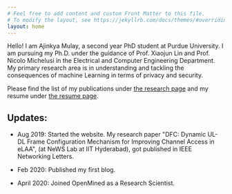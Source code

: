 ```yaml
---
# Feel free to add content and custom Front Matter to this file.
# To modify the layout, see https://jekyllrb.com/docs/themes/#overriding-theme-defaults
layout: home
---
```


Hello! I am Ajinkya Mulay, a second year PhD student at Purdue University. I am pursuing my Ph.D. under the guidance of Prof. Xiaojun Lin and Prof. Nicolo Michelusi in the Electrical and Computer Engineering Department. My primary research area is in understanding and tackling the consequences of machine Learning in terms of privacy and security.

Please find the list of my publications under [the research page](/research/) and my resume under [the resume page](/resume/).

## Updates: ##

* Aug 2019: Started the website. My research paper "DFC: Dynamic UL-DL Frame Configuration Mechanism for Improving Channel Access in eLAA", (at NeWS Lab at IIT Hyderabad), got published in IEEE Networking Letters. 

* Feb 2020: Published my first blog. 

* April 2020: Joined OpenMined as a Research Scientist.
